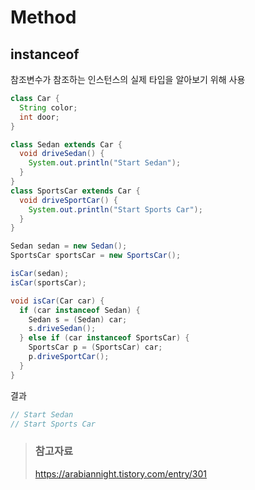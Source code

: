 # Method

## instanceof

참조변수가 참조하는 인스턴스의 실제 타입을 알아보기 위해 사용

```java
class Car {
  String color;
  int door;
}

class Sedan extends Car {
  void driveSedan() {
    System.out.println("Start Sedan");
  }
}
class SportsCar extends Car {
  void driveSportCar() {
    System.out.println("Start Sports Car");
  }
}
```

```java
Sedan sedan = new Sedan();
SportsCar sportsCar = new SportsCar();

isCar(sedan);
isCar(sportsCar);
```

```java
void isCar(Car car) {
  if (car instanceof Sedan) {
    Sedan s = (Sedan) car;
    s.driveSedan();
  } else if (car instanceof SportsCar) {
    SportsCar p = (SportsCar) car;
    p.driveSportCar();
  }
}
```

결과 

```java
// Start Sedan
// Start Sports Car
```

> ### 참고자료
> <https://arabiannight.tistory.com/entry/301>
